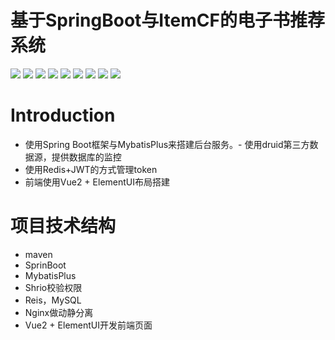 # 基于SpringBoot与ItemCF的电子书推荐系统
![](https://img.shields.io/badge/JDK-1.8-brightgreen)
![](https://img.shields.io/badge/SpringBoot-v2.4.2-brightgreen)
![](https://img.shields.io/badge/Druid-v1.1.22-brightgreen)
![](https://img.shields.io/badge/Maven-v4.0.0-brightgreen)
![](https://img.shields.io/badge/Redis-v6.2.1-blue)
![](https://img.shields.io/badge/MySQL-v5.6.2-blue)
![](https://img.shields.io/badge/MySQL-v5.6.2-yellow)
![](https://img.shields.io/badge/Nginx-v1.18.0-yellow)
![](https://img.shields.io/badge/Author-Andrew%20Cheung-lightgrey)

# Introduction
- 使用Spring Boot框架与MybatisPlus来搭建后台服务。- 使用druid第三方数据源，提供数据库的监控
- 使用Redis+JWT的方式管理token
- 前端使用Vue2 + ElementUI布局搭建

# 项目技术结构
- maven
- SprinBoot
- MybatisPlus
- Shrio校验权限
- Reis，MySQL
- Nginx做动静分离
- Vue2 + ElementUI开发前端页面
